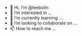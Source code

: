 - 👋 Hi, I’m @leebolin
- 👀 I’m interested in ...
- 🌱 I’m currently learning ...
- 💞️ I’m looking to collaborate on ...
- 📫 How to reach me ...

<!---
leebolin/leebolin is a ✨ special ✨ repository because its `README.md` (this file) appears on your GitHub profile.
You can click the Preview link to take a look at your changes.
--->
